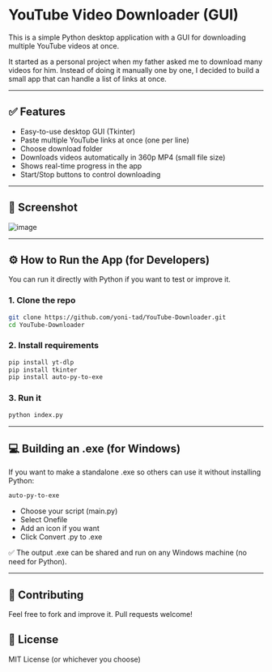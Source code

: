 # YouTube Video Downloader (GUI)

This is a simple Python desktop application with a GUI for downloading multiple YouTube videos at once.

It started as a personal project when my father asked me to download many videos for him. Instead of doing it manually one by one, I decided to build a small app that can handle a list of links at once.

---

## ✅ Features

- Easy-to-use desktop GUI (Tkinter)
- Paste multiple YouTube links at once (one per line)
- Choose download folder
- Downloads videos automatically in 360p MP4 (small file size)
- Shows real-time progress in the app
- Start/Stop buttons to control downloading

---

## 📸 Screenshot

![image](https://github.com/user-attachments/assets/574d45b1-d1d5-4ec1-96c8-569ebb7d97d3)


---

## ⚙️ How to Run the App (for Developers)

You can run it directly with Python if you want to test or improve it.

### 1. Clone the repo

```bash
git clone https://github.com/yoni-tad/YouTube-Downloader.git
cd YouTube-Downloader
```

### 2. Install requirements

```bash
pip install yt-dlp
pip install tkinter
pip install auto-py-to-exe
```

### 3. Run it

```bash
python index.py
```
---

## 💻 Building an .exe (for Windows)
If you want to make a standalone .exe so others can use it without installing Python:

```bash
auto-py-to-exe
```
- Choose your script (main.py)
- Select Onefile
- Add an icon if you want
- Click Convert .py to .exe

✅ The output .exe can be shared and run on any Windows machine (no need for Python).

---

## 🤝 Contributing
Feel free to fork and improve it. Pull requests welcome!

## 📜 License
MIT License (or whichever you choose)
